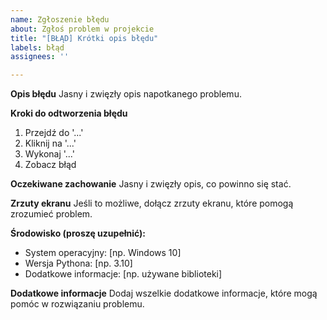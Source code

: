 ```yaml
---
name: Zgłoszenie błędu
about: Zgłoś problem w projekcie
title: "[BŁĄD] Krótki opis błędu"
labels: błąd
assignees: ''

---
```


**Opis błędu**
Jasny i zwięzły opis napotkanego problemu.

**Kroki do odtworzenia błędu**
1. Przejdź do '...'
2. Kliknij na '...'
3. Wykonaj '...'
4. Zobacz błąd

**Oczekiwane zachowanie**
Jasny i zwięzły opis, co powinno się stać.

**Zrzuty ekranu**
Jeśli to możliwe, dołącz zrzuty ekranu, które pomogą zrozumieć problem.

**Środowisko (proszę uzupełnić):**
- System operacyjny: [np. Windows 10]
- Wersja Pythona: [np. 3.10]
- Dodatkowe informacje: [np. używane biblioteki]

**Dodatkowe informacje**
Dodaj wszelkie dodatkowe informacje, które mogą pomóc w rozwiązaniu problemu.
